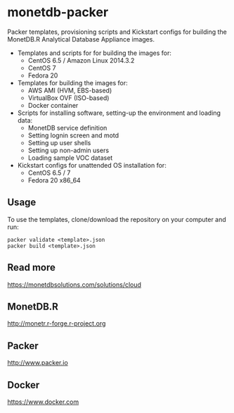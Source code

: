 monetdb-packer
==============

Packer templates, provisioning scripts and Kickstart configs for building the MonetDB.R Analytical Database Appliance images.
* Templates and scripts for for building the images for:
	* CentOS 6.5 / Amazon Linux 2014.3.2
	* CentOS 7
	* Fedora 20
* Templates for building the images for:
	* AWS AMI (HVM, EBS-based)
	* VirtualBox OVF (ISO-based)
	* Docker container
* Scripts for installing software, setting-up the environment and loading data:
	* MonetDB service definition
	* Setting lognin screen and motd
	* Setting up user shells
	* Setting up non-admin users
	* Loading sample VOC dataset
* Kickstart configs for unattended OS installation for:
	* CentOS 6.5 / 7
	* Fedora 20 x86_64

Usage
-----
To use the templates, clone/download the repository on your computer and run:
```shell
packer validate <template>.json
packer build <template>.json
```

Read more
---------
https://monetdbsolutions.com/solutions/cloud

MonetDB.R
----------
http://monetr.r-forge.r-project.org

Packer
------
http://www.packer.io

Docker
------
https://www.docker.com
